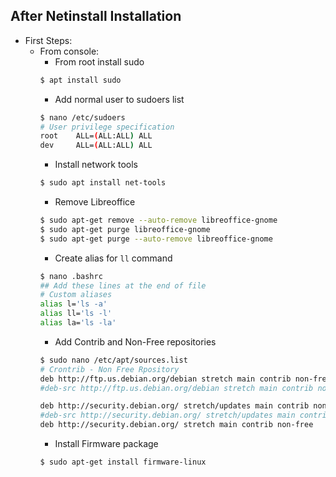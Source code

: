 ## After Netinstall Installation
* First Steps:
  * From console:
    * From root install sudo
    ```bash
    $ apt install sudo
    ```
    * Add normal user to sudoers list
    ```bash
    $ nano /etc/sudoers
    # User privilege specification
    root    ALL=(ALL:ALL) ALL
    dev     ALL=(ALL:ALL) ALL
    ```    
    * Install network tools
    ```bash
    $ sudo apt install net-tools
    ```
    * Remove Libreoffice
    ```bash
    $ sudo apt-get remove --auto-remove libreoffice-gnome
    $ sudo apt-get purge libreoffice-gnome
    $ sudo apt-get purge --auto-remove libreoffice-gnome
    ```
    * Create alias for `ll` command
    ```bash
    $ nano .bashrc
    ## Add these lines at the end of file
    # Custom aliases
    alias l='ls -a'
    alias ll='ls -l'
    alias la='ls -la'
    ```
    * Add Contrib and Non-Free repositories
    ```bash
    $ sudo nano /etc/apt/sources.list
    # Crontrib - Non Free Rpository
    deb http://ftp.us.debian.org/debian stretch main contrib non-free
    #deb-src http://ftp.us.debian.org/debian stretch main contrib non-free

    deb http://security.debian.org/ stretch/updates main contrib non-free
    #deb-src http://security.debian.org/ stretch/updates main contrib non-free
    deb http://security.debian.org/ stretch main contrib non-free
    ```
    * Install Firmware package
    ```bash
    $ sudo apt-get install firmware-linux
    ```
    
